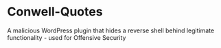 # Conwell-Quotes
A malicious WordPress plugin that hides a reverse shell behind legitimate functionality - used for Offensive Security

